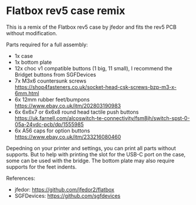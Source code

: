 # Flatbox rev5 case remix
This is a remix of the Flatbox rev5 case by jfedor and fits the rev5 PCB without modification.

Parts required for a full assembly:
- 1x case
- 1x bottom plate
- 12x choc v1 compatible buttons (1 big, 11 small), I recommend the Bridget buttons from SGFDevices
- 7x M3x6 countersunk screws<br>
  https://shop4fasteners.co.uk/socket-head-csk-screws-bzp-m3-x-6mm.html
- 6x 12mm rubber feet/bumpons<br>
  https://www.ebay.co.uk/itm/202803190983
- 6x 6x6x7 or 6x6x8 round head tactile push buttons<br>
  https://uk.farnell.com/alcoswitch-te-connectivity/fsm8jh/switch-spst-0-05a-24vdc-pcb/dp/1555985
- 6x A56 caps for option buttons<br>
  https://www.ebay.co.uk/itm/233216080460

Depedning on your printer and settings, you can print all parts without supports.
But to help with printing the slot for the USB-C port on the case, some can be used with the bridge.
The bottom plate may also require supports for the feet indents.

References:
- jfedor: https://github.com/jfedor2/flatbox
- SGFDevices: https://github.com/sgfdevices
